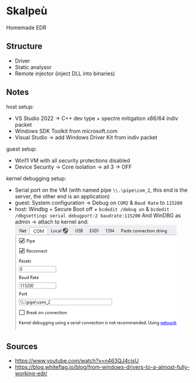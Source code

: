 # Skalpeù

Homemade EDR

## Structure

- Driver
- Static analysor
- Remote injector (inject DLL into binaries)

## Notes

host setup:
- VS Studio 2022 -> C++ dev type + spectre mitigation x86/64 indiv packet
- Windows SDK Toolkit from microsoft.com
- Visual Studio -> add Windows Driver Kit from indiv packet

guest setup:
- Win11 VM with all security protections disabled
- Device Security -> Core isolation -> all 3 -> OFF

kernel debugging setup:
- Serial port on the VM (with named pipe ```\\.\pipe\com_2```, this end is the server, the other end is an application)
- guest: System configuration -> Debug on ```COM2``` & ```Baud Rate``` to ```115200```
- host: Windbg + Secure Boot off + ```bcdedit /debug on``` & ```bcdedit /dbgsettings serial debugport:2 baudrate:115200```
And WinDBG as admin -> attach to kernel and:  
![WinDBG Setup](.imgs/windbg_setup.png)

## Sources

- https://www.youtube.com/watch?v=n463QJ4cjsU
- https://blog.whiteflag.io/blog/from-windows-drivers-to-a-almost-fully-working-edr/